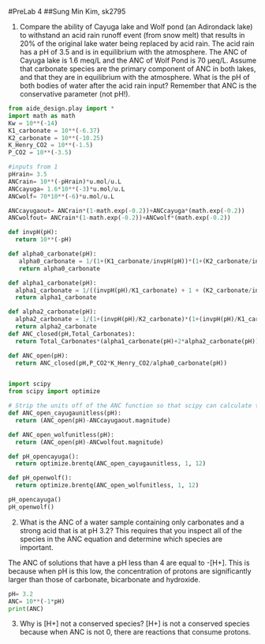 #PreLab 4
##Sung Min Kim, sk2795

1) Compare the ability of Cayuga lake and Wolf pond (an Adirondack lake) to withstand an acid rain runoff event (from snow melt) that results in 20% of the original lake water being replaced by acid rain. The acid rain has a pH of 3.5 and is in equilibrium with the atmosphere. The ANC of Cayuga lake is 1.6 meq/L and the ANC of Wolf Pond is 70 µeq/L. Assume that carbonate species are the primary component of ANC in both lakes, and that they are in equilibrium with the atmosphere. What is the pH of both bodies of water after the acid rain input? Remember that ANC is the conservative parameter (not pH!).


```python
from aide_design.play import *
import math as math
Kw = 10**(-14)
K1_carbonate = 10**(-6.37)
K2_carbonate = 10**(-10.25)
K_Henry_CO2 = 10**(-1.5)
P_CO2 = 10**(-3.5)

#inputs from 1
pHrain= 3.5
ANCrain= 10**(-pHrain)*u.mol/u.L
ANCcayuga= 1.6*10**(-3)*u.mol/u.L
ANCwolf= 70*10**(-6)*u.mol/u.L

ANCcayugaout= ANCrain*(1-math.exp(-0.2))+ANCcayuga*(math.exp(-0.2))
ANCwolfout= ANCrain*(1-math.exp(-0.2))+ANCwolf*(math.exp(-0.2))

def invpH(pH):
  return 10**(-pH)

def alpha0_carbonate(pH):
   alpha0_carbonate = 1/(1+(K1_carbonate/invpH(pH))*(1+(K2_carbonate/invpH(pH))))
   return alpha0_carbonate

def alpha1_carbonate(pH):
  alpha1_carbonate = 1/((invpH(pH)/K1_carbonate) + 1 + (K2_carbonate/invpH(pH)))
  return alpha1_carbonate

def alpha2_carbonate(pH):
  alpha2_carbonate = 1/(1+(invpH(pH)/K2_carbonate)*(1+(invpH(pH)/K1_carbonate)))
  return alpha2_carbonate
def ANC_closed(pH,Total_Carbonates):
  return Total_Carbonates*(alpha1_carbonate(pH)+2*alpha2_carbonate(pH)) + Kw/invpH(pH) - invpH(pH)

def ANC_open(pH):
  return ANC_closed(pH,P_CO2*K_Henry_CO2/alpha0_carbonate(pH))


import scipy
from scipy import optimize

# Strip the units off of the ANC function so that scipy can calculate the root.
def ANC_open_cayugaunitless(pH):
  return (ANC_open(pH)-ANCcayugaout.magnitude)

def ANC_open_wolfunitless(pH):
  return (ANC_open(pH)-ANCwolfout.magnitude)

def pH_opencayuga():
  return optimize.brentq(ANC_open_cayugaunitless, 1, 12)

def pH_openwolf():
  return optimize.brentq(ANC_open_wolfunitless, 1, 12)

pH_opencayuga()
pH_openwolf()
```

2) What is the ANC of a water sample containing only carbonates and a strong acid that is at pH 3.2? This requires that you inspect all of the species in the ANC equation and determine which species are important.

The ANC of solutions that have a pH less than 4 are equal to -[H+]. This is because when pH is this low, the concentration of protons are significantly larger than those of carbonate, bicarbonate and hydroxide.
```python
pH= 3.2
ANC= 10**(-1*pH)
print(ANC)
```

3) Why is [H+] not a conserved species?
[H+] is not a conserved species because when ANC is not 0, there are reactions that consume protons.
